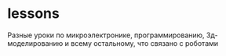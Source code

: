 lessons
=======

Разные уроки по микроэлектронике, программированию, 3д-моделированию и всему остальному, что связано с роботами
